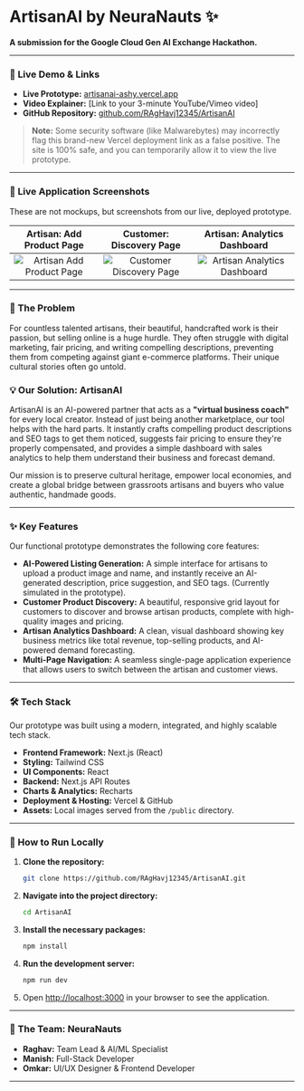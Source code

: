 # ArtisanAI by NeuraNauts ✨

**A submission for the Google Cloud Gen AI Exchange Hackathon.**

---

### 🚀 Live Demo & Links

* **Live Prototype:** [artisanai-ashy.vercel.app](https://artisanai-ashy.vercel.app/)
* **Video Explainer:** [Link to your 3-minute YouTube/Vimeo video]
* **GitHub Repository:** [github.com/RAgHavj12345/ArtisanAI](https://github.com/RAgHavj12345/ArtisanAI)

> **Note:** Some security software (like Malwarebytes) may incorrectly flag this brand-new Vercel deployment link as a false positive. The site is 100% safe, and you can temporarily allow it to view the live prototype.

---

### 📸 Live Application Screenshots

These are not mockups, but screenshots from our live, deployed prototype.

| Artisan: Add Product Page | Customer: Discovery Page | Artisan: Analytics Dashboard |
| :---: | :---: | :---: |
| ![Artisan Add Product Page](https://i.imgur.com/kY3vW6G.png) | ![Customer Discovery Page](https://i.imgur.com/gOqZ9jU.png) | ![Artisan Analytics Dashboard](https://i.imgur.com/J3xS8pD.png) |

---

### 🎯 The Problem

For countless talented artisans, their beautiful, handcrafted work is their passion, but selling online is a huge hurdle. They often struggle with digital marketing, fair pricing, and writing compelling descriptions, preventing them from competing against giant e-commerce platforms. Their unique cultural stories often go untold.

### 💡 Our Solution: ArtisanAI

ArtisanAI is an AI-powered partner that acts as a **"virtual business coach"** for every local creator. Instead of just being another marketplace, our tool helps with the hard parts. It instantly crafts compelling product descriptions and SEO tags to get them noticed, suggests fair pricing to ensure they're properly compensated, and provides a simple dashboard with sales analytics to help them understand their business and forecast demand.

Our mission is to preserve cultural heritage, empower local economies, and create a global bridge between grassroots artisans and buyers who value authentic, handmade goods.

---

### ✨ Key Features

Our functional prototype demonstrates the following core features:

* **AI-Powered Listing Generation:** A simple interface for artisans to upload a product image and name, and instantly receive an AI-generated description, price suggestion, and SEO tags. (Currently simulated in the prototype).
* **Customer Product Discovery:** A beautiful, responsive grid layout for customers to discover and browse artisan products, complete with high-quality images and pricing.
* **Artisan Analytics Dashboard:** A clean, visual dashboard showing key business metrics like total revenue, top-selling products, and AI-powered demand forecasting.
* **Multi-Page Navigation:** A seamless single-page application experience that allows users to switch between the artisan and customer views.

---

### 🛠️ Tech Stack

Our prototype was built using a modern, integrated, and highly scalable tech stack.

* **Frontend Framework:** Next.js (React)
* **Styling:** Tailwind CSS
* **UI Components:** React
* **Backend:** Next.js API Routes
* **Charts & Analytics:** Recharts
* **Deployment & Hosting:** Vercel & GitHub
* **Assets:** Local images served from the `/public` directory.

---

### 🏃 How to Run Locally

1. **Clone the repository:**
    ```bash
    git clone https://github.com/RAgHavj12345/ArtisanAI.git
    ```
2. **Navigate into the project directory:**
    ```bash
    cd ArtisanAI
    ```
3. **Install the necessary packages:**
    ```bash
    npm install
    ```
4. **Run the development server:**
    ```bash
    npm run dev
    ```
5. Open [http://localhost:3000](http://localhost:) in your browser to see the application.

---

### 👥 The Team: NeuraNauts

* **Raghav:** Team Lead & AI/ML Specialist
* **Manish:** Full-Stack Developer
* **Omkar:** UI/UX Designer & Frontend Developer

---

